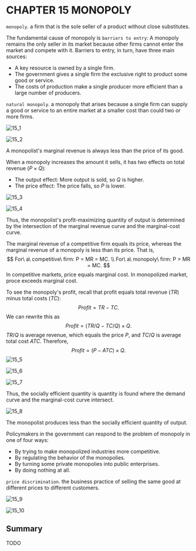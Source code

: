 # CHAPTER 15 MONOPOLY



`monopoly`. a firm that is the sole seller of a product without close substitutes.

The fundamental cause of monopoly is `barriers to entry`: A monopoly remains the only seller in its market because other firms cannot enter the market and compete with it. Barriers to entry, in turn, have three main sources:

- A key resource is owned by a single firm.
- The government gives a single firm the exclusive right to product some good or service.
- The costs of production make a single producer more efficient than a large number of producers.

`natural monopoly`. a monopoly that arises because a single firm can supply a good or service to an entire market at a smaller cost than could two or more firms.

![15_1](res/15_1.png)

![15_2](res/15_2.png)

A monopolist's marginal revenue is always less than the price of its good.

When a monopoly increases the amount it sells, it has two effects on total revenue $(P \times Q)$:

- The output effect: More output is sold, so $Q$ is higher.
- The price effect: The price falls, so $P$ is lower.

![15_3](res/15_3.png)

![15_4](res/15_4.png)

Thus, the monopolist's profit-maximizing quantity of output is determined by the intersection of the marginal revenue curve and the marginal-cost curve.

The marginal revenue of a competitive firm equals its price, whereas the marginal revenue of a monopoly is less than its price. That is, 
$$
For\ a\ competitive\ firm: P = MR = MC. \\
For\ a\ monopoly\ firm: P > MR = MC.
$$
In competitive markets, price equals marginal cost. In monopolized market, proce exceeds marginal cost.

To see the monopoly's profit, recall that profit equals total revenue $(TR)$ minus total costs $(TC)$:
$$
Profit = TR - TC.
$$
We can rewrite this as
$$
Profit = (TR/Q - TC/Q) \times Q.
$$
$TR/Q$ is average revenue, which equals the price $P$, and $TC/Q$ is average total cost $ATC$. Therefore,
$$
Profit = (P - ATC) \times Q.
$$
![15_5](res/15_5.png)

![15_6](res/15_6.png)

![15_7](res/15_7.png)

Thus, the socially efficient quantity is quantity is found where the demand curve and the marginal-cost curve intersect.

![15_8](res/15_8.png)

The monopolist produces less than the socially efficient quantity of output.

Policymakers in the government can respond to the problem of monopoly in one of four ways:

- By trying to make monopolized industries more competitive.
- By regulating the behavior of the monopolies.
- By turning some private monopolies into public enterprises.
- By doing nothing at all.

`price discrimination`. the business practice of selling the same good at different prices to different customers.



![15_9](res/15_9.png)

![15_10](res/15_10.png)



## Summary

TODO
